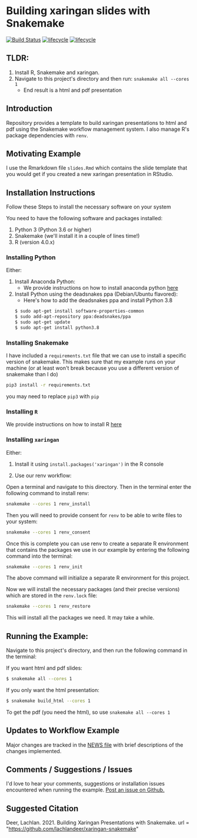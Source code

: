 # Building xaringan slides with Snakemake

[![Build Status](https://travis-ci.org/lachlandeer/xaringan-snakemake.svg?branch=master)](https://travis-ci.org/lachlandeer/xaringan-snakemake)
[![lifecycle](https://img.shields.io/badge/lifecycle-experimental-red.svg)](https://www.tidyverse.org/lifecycle/#experimental)
[![lifecycle](https://img.shields.io/badge/version-0.1-red.svg)]()

## TLDR:

1. Install R, Snakemake and xaringan.
2. Navigate to this project's directory and then run: `snakemake all --cores 1`
   * End result is a html and pdf presentation

## Introduction

Repository provides a template to build xaringan presentations to html and pdf using the Snakemake workflow management system.
I also manage R's package dependencies with `renv`.

## Motivating Example

I use the Rmarkdown file `slides.Rmd` which contains the slide template that you would get if you created a new xaringan presentation in RStudio.

## Installation Instructions

Follow these Steps to install the necessary software on your system

You need to have the following software and packages installed:

1. Python 3 (Python 3.6 or higher)
2. Snakemake (we'll install it in a couple of lines time!)
3. R (version 4.0.x)

### Installing Python

Either:

1. Install Anaconda Python:
    - We provide instructions on how to install anaconda python [here](https://pp4rs.github.io/2020-uzh-installation-guide/python/)
2. Install Python using the deadsnakes ppa (Debian/Ubuntu flavored):
    - Here's how to add the deadsnakes ppa and install Python 3.8
    ```bash
    $ sudo apt-get install software-properties-common
    $ sudo add-apt-repository ppa:deadsnakes/ppa
    $ sudo apt-get update
    $ sudo apt-get install python3.8
    ```

### Installing Snakemake

I have included a `requirements.txt` file that we can use to install a specific version of snakemake.
This makes sure that my example runs on your machine (or at least won't break because you use a different version of snakemake than I do)

``` bash
pip3 install -r requirements.txt
```

you may need to replace `pip3` with `pip`

### Installing `R`

We provide instructions on how to install R [here](https://pp4rs.github.io/2020-uzh-installation-guide/r)

### Installing `xaringan`

Either:

1. Install it using `install.packages('xaringan')` in the R console

2. Use our renv workflow:

Open a terminal and navigate to this directory.
Then in the terminal enter the following command to install renv:

``` bash
snakemake --cores 1 renv_install
```

Then you will need to provide consent for `renv` to be able to write files to your system:

``` bash
snakemake --cores 1 renv_consent
```

Once this is complete you can use renv to create a separate R environment that contains the packages we use in our example by entering the following command into the terminal:

``` bash
snakemake --cores 1 renv_init
```

The above command will initialize a separate R environment for this project.

Now we will install the necessary packages (and their precise versions) which are stored in the `renv.lock` file:

``` bash
snakemake --cores 1 renv_restore
```

This will install all the packages we need. It may take a while.

## Running the Example:

Navigate to this project's directory, and then run the following command in the terminal:

If you want html and pdf slides:

```bash
$ snakemake all --cores 1
```

If you only want the html presentation:

```bash
$ snakemake build_html --cores 1
```

To get the pdf (you need the html), so use `snakemake all --cores 1`

## Updates to Workflow Example

Major changes are tracked in the [NEWS file](./NEWS.md) with brief descriptions of the changes implemented.

## Comments / Suggestions / Issues

I'd love to hear your comments, suggestions or installation issues encountered when running the example.
[Post an issue on Github.](https://github.com/lachlandeer/xaringan-snakemake/issues)

## Suggested Citation

Deer, Lachlan. 2021. Building Xaringan Presentations with Snakemake.
url = "https://github.com/lachlandeer/xaringan-snakemake"
